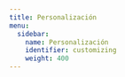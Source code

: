 ```yaml
---
title: Personalización
menu:
  sidebar:
    name: Personalización
    identifier: customizing
    weight: 400
---
```

